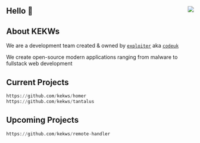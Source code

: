 ## Hello 👋 <img align=right src="https://avatars.githubusercontent.com/u/87828261?s=400&u=0ba56c8e717c035cf8ca5eba9f4217d40f238610&v=4"/>

<h2 align>About KEKWs</h2>

We are a development team created & owned by <a href="https://github.com/expIoiter">`exploiter`</a> aka <a href="https://github.com/codeuk">`codeuk`</a>

We create open-source modern applications ranging from malware to fullstack web development

<h2>Current Projects</h2>

```py
https://github.com/kekws/homer
https://github.com/kekws/tantalus
```

<h2>Upcoming Projects</h2>

```py
https://github.com/kekws/remote-handler
```

